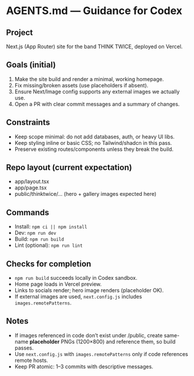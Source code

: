 # AGENTS.md — Guidance for Codex

## Project
Next.js (App Router) site for the band THINK TWICE, deployed on Vercel.

## Goals (initial)
1) Make the site build and render a minimal, working homepage.
2) Fix missing/broken assets (use placeholders if absent).
3) Ensure Next/Image config supports any external images we actually use.
4) Open a PR with clear commit messages and a summary of changes.

## Constraints
- Keep scope minimal: do not add databases, auth, or heavy UI libs.
- Keep styling inline or basic CSS; no Tailwind/shadcn in this pass.
- Preserve existing routes/components unless they break the build.

## Repo layout (current expectation)
- app/layout.tsx
- app/page.tsx
- public/thinktwice/...  (hero + gallery images expected here)

## Commands
- Install: `npm ci || npm install`
- Dev: `npm run dev`
- Build: `npm run build`
- Lint (optional): `npm run lint`

## Checks for completion
- `npm run build` succeeds locally in Codex sandbox.
- Home page loads in Vercel preview.
- Links to socials render; hero image renders (placeholder OK).
- If external images are used, `next.config.js` includes `images.remotePatterns`.

## Notes
- If images referenced in code don’t exist under /public, create same-name **placeholder** PNGs (1200×800) and reference them, so build passes.
- Use `next.config.js` with `images.remotePatterns` only if code references remote hosts.
- Keep PR atomic: 1–3 commits with descriptive messages.
